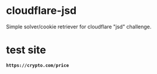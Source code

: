 # cloudflare-jsd
Simple solver/cookie retriever for cloudflare "jsd" challenge.


# test site
**`https://crypto.com/price`**

